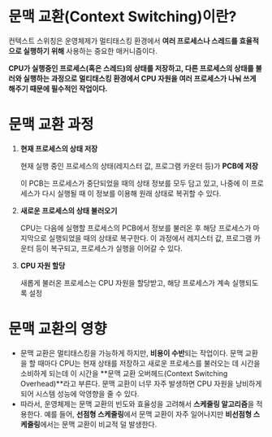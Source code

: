 # 문맥 교환(Context Switching)이란?

컨텍스트 스위칭은 운영체제가 멀티태스킹 환경에서 **여러 프로세스나 스레드를 효율적으로 실행하기 위해** 사용하는 중요한 매커니즘이다.

**CPU가 실행중인 프로세스(혹은 스레드)의 상태를 저장하고, 다른 프로세스의 상태를 불러와 실행하는 과정으로 멀티태스킹 환경에서 CPU 자원을 여러 프로세스가 나눠 쓰게 해주기 때문에 필수적인 작업이다.**

# 문맥 교환 과정

1. **현재 프로세스의 상태 저장**
    
    현재 실행 중인 프로세스의 상태(레지스터 값, 프로그램 카운터 등)가 **PCB에 저장**
    
    이 PCB는 프로세스가 중단되었을 때의 상태 정보를 모두 담고 있고, 나중에 이 프로세스가 다시 실행될 때 이 정보를 이용해 원래 상태로 복귀할 수 있다.
    
2. **새로운 프로세스의 상태 불러오기**
    
    CPU는 다음에 실행할 프로세스의 PCB에서 정보를 불러온 후 해당 프로세스가 마지막으로 실행되었을 때의 상태로 복구한다. 이 과정에서 레지스터 값, 프로그램 카운터 등이 복구되고, 프로세스가 실행을 이어갈 수 있다.
    
3. **CPU 자원 할당**
    
    새롭게 불러온 프로세스는 CPU 자원을 할당받고, 해당 프로세스가 계속 실행되도록 설정
    

# **문맥 교환의 영향**

- 문맥 교환은 멀티태스킹을 가능하게 하지만, **비용이 수반**되는 작업이다. 문맥 교환을 할 때마다 CPU는 현재 상태를 저장하고 새로운 프로세스를 불러오는 데 시간을 소비하게 되는데 이 시간을 **문맥 교환 오버헤드(Context Switching Overhead)**라고 부른다. 문맥 교환이 너무 자주 발생하면 CPU 자원을 낭비하게 되어 시스템 성능에 악영향을 줄 수 있다.
- 따라서, 운영체제는 문맥 교환의 빈도와 효율성을 고려해서 **스케줄링 알고리즘**을 적용한다. 예를 들어, **선점형 스케줄링**에서 문맥 교환이 자주 일어나지만 **비선점형 스케줄링**에서는 문맥 교환이 비교적 덜 발생한다.
